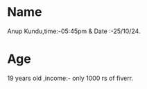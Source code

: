 
# Name

Anup Kundu,time:-05:45pm & Date :-25/10/24.

# Age

19 years old ,income:- only 1000 rs of fiverr.
